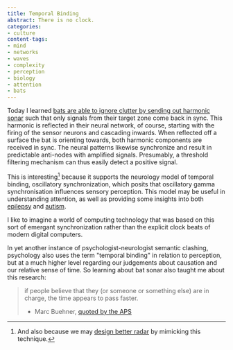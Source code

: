 ```yaml
---
title: Temporal Binding
abstract: There is no clock.
categories:
- culture
content-tags:
- mind
- networks
- waves
- complexity
- perception
- biology
- attention
- bats
---
```


Today I learned [bats are able to ignore clutter by sending out harmonic sonar](http://jeb.biologists.org/content/217/16/2834.abstract) such that only signals from their target zone come back in sync. This harmonic is reflected in their neural network, of course, starting with the firing of the sensor neurons and cascading inwards. When reflected off a surface the bat is orienting towards, both harmonic components are received in sync. The neural patterns likewise synchronize and result in predictable anti-nodes with amplified signals. Presumably, a threshold filtering mechanism can thus easily detect a positive signal.

This is interesting[^tech] because it supports the neurology model of temporal binding,
oscillatory synchronization, which posits that oscillatory gamma synchronisation influences sensory perception. This model may be useful in understanding attention, as well as providing some insights into both [epilepsy](http://link.springer.com/article/10.1007/BF03178284) and [autism](http://www.citeulike.org/user/sam1001/article/2478210).

[^tech]: And also because we may [design better radar](https://news.brown.edu/articles/2014/08/sonar) by mimicking this technique.

I like to imagine a world of computing technology that was based on this sort of emergant synchronization rather than the explicit clock beats of modern digital computers.

In yet another instance of psychologist-neurologist semantic clashing, psychology also uses the term "temporal binding" in relation to perception, but at a much higher level regarding our judgements about causation and our relative sense of time. So learning about bat sonar also taught me about this research:

> if people believe that they (or someone or something else) are in charge, the time appears to pass faster.
> - Marc Buehner, [quoted by the APS](http://www.psychologicalscience.org/index.php/news/releases/causation-warps-our-perception-of-time.html)
